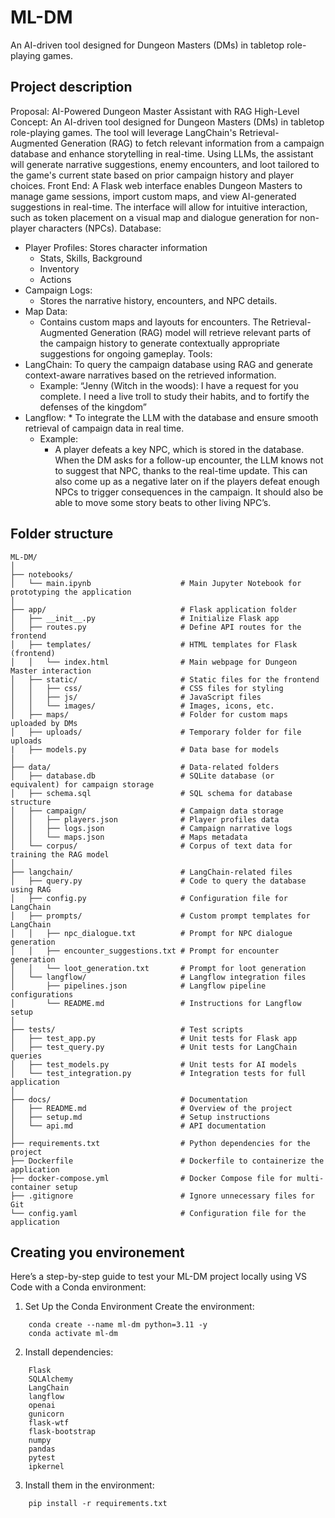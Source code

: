 # ML-DM
An AI-driven tool designed for Dungeon Masters (DMs) in tabletop role-playing games. 

## Project description
Proposal: AI-Powered Dungeon Master Assistant with RAG
High-Level Concept: An AI-driven tool designed for Dungeon Masters (DMs) in tabletop role-playing games. The tool will leverage LangChain's Retrieval-Augmented Generation (RAG) to fetch relevant information from a campaign database and enhance storytelling in real-time. Using LLMs, the assistant will generate narrative suggestions, enemy encounters, and loot tailored to the game's current state based on prior campaign history and player choices.
Front End: A Flask web interface enables Dungeon Masters to manage game sessions, import custom maps, and view AI-generated suggestions in real-time. The interface will allow for intuitive interaction, such as token placement on a visual map and dialogue generation for non-player characters (NPCs).
Database:
*	Player Profiles: Stores character information 
    * Stats, Skills, Background
    * Inventory
    * Actions
*	Campaign Logs: 
    * Stores the narrative history, encounters, and NPC details.
*	Map Data: 
    * Contains custom maps and layouts for encounters.
The Retrieval-Augmented Generation (RAG) model will retrieve relevant parts of the campaign history to generate contextually appropriate suggestions for ongoing gameplay.
Tools:
*	LangChain: To query the campaign database using RAG and generate context-aware narratives based on the retrieved information.
    *	Example:
            “Jenny (Witch in the woods):  I have a request for you complete. I need a live troll to study their habits, and to fortify the defenses of the kingdom” 
*	Langflow: 
        * To integrate the LLM with the database and ensure smooth retrieval of campaign data in real time.
    *	Example: 
        * A player defeats a key NPC, which is stored in the database. When the DM asks for a follow-up encounter, the LLM knows not to suggest that NPC, thanks to the real-time update. This can also come up as a negative later on if the players defeat enough NPCs to trigger consequences in the campaign. It should also be able to move some story beats to other living NPC’s. 


## Folder structure

```
ML-DM/
│
├── notebooks/
│   └── main.ipynb                    # Main Jupyter Notebook for prototyping the application
│
├── app/                              # Flask application folder
│   ├── __init__.py                   # Initialize Flask app
│   ├── routes.py                     # Define API routes for the frontend
│   ├── templates/                    # HTML templates for Flask (frontend)
│   │   └── index.html                # Main webpage for Dungeon Master interaction
│   ├── static/                       # Static files for the frontend
│   │   ├── css/                      # CSS files for styling
│   │   ├── js/                       # JavaScript files
│   │   └── images/                   # Images, icons, etc.
│   ├── maps/                         # Folder for custom maps uploaded by DMs
│   ├── uploads/                      # Temporary folder for file uploads
|   ├── models.py                     # Data base for models
│
├── data/                             # Data-related folders
│   ├── database.db                   # SQLite database (or equivalent) for campaign storage
│   ├── schema.sql                    # SQL schema for database structure
│   ├── campaign/                     # Campaign data storage
│   │   ├── players.json              # Player profiles data
│   │   ├── logs.json                 # Campaign narrative logs
│   │   └── maps.json                 # Maps metadata
│   └── corpus/                       # Corpus of text data for training the RAG model
│
├── langchain/                        # LangChain-related files
│   ├── query.py                      # Code to query the database using RAG
│   ├── config.py                     # Configuration file for LangChain
│   ├── prompts/                      # Custom prompt templates for LangChain
│   │   ├── npc_dialogue.txt          # Prompt for NPC dialogue generation
│   │   ├── encounter_suggestions.txt # Prompt for encounter generation
│   │   └── loot_generation.txt       # Prompt for loot generation
│   └── langflow/                     # Langflow integration files
│       ├── pipelines.json            # Langflow pipeline configurations
│       └── README.md                 # Instructions for Langflow setup
│
├── tests/                            # Test scripts
│   ├── test_app.py                   # Unit tests for Flask app
│   ├── test_query.py                 # Unit tests for LangChain queries
│   ├── test_models.py                # Unit tests for AI models
│   └── test_integration.py           # Integration tests for full application
│
├── docs/                             # Documentation 
│   ├── README.md                     # Overview of the project
│   ├── setup.md                      # Setup instructions
│   └── api.md                        # API documentation
│
├── requirements.txt                  # Python dependencies for the project
├── Dockerfile                        # Dockerfile to containerize the application
├── docker-compose.yml                # Docker Compose file for multi-container setup
├── .gitignore                        # Ignore unnecessary files for Git
└── config.yaml                       # Configuration file for the application
```

## Creating you environement
Here’s a step-by-step guide to test your ML-DM project locally using VS Code with a Conda environment:
1. Set Up the Conda Environment
    Create the environment:
```
    conda create --name ml-dm python=3.11 -y
    conda activate ml-dm
```
2. Install dependencies:
```
    Flask
    SQLAlchemy
    LangChain
    langflow
    openai
    gunicorn
    flask-wtf
    flask-bootstrap
    numpy
    pandas
    pytest
    ipkernel
```
3. Install them in the environment:
```
    pip install -r requirements.txt
```